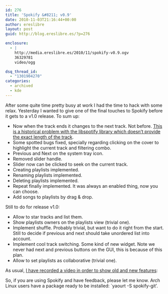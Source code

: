 ```yaml
---
id: 276
title: 'Spokify &#8211; v0.9'
date: 2010-11-03T21:16:44+00:00
author: ereslibre
layout: post
guid: http://blog.ereslibre.es/?p=276

enclosure:
  - |
    http://media.ereslibre.es/2010/11/spokify-v0.9.ogv
    36329781
    video/ogg

dsq_thread_id:
  - "1301904270"
categories:
  - archived
  - kde
---
```

After some quite time pretty busy at work I had the time to hack with some relax. Yesterday I wanted to give one of the final touches to Spokify before it gets to a v1.0 release. To sum up:

  * Now when the track ends it changes to the next track. Not before. <a href="http://getsatisfaction.com/spotify/topics/sp_track_duration_is_not_accurate" target="_blank">This is a historical problem with the libspotify library which doesn&#8217;t provide the exact length of the track</a>.
  * Some spotted bugs fixed, specially regarding clicking on the cover to highlight the current track and filtering combo.
  * Previous and Next on the system tray icon.
  * Removed slider handle.
  * Slider now can be clicked to seek on the current track.
  * Creating playlists implemented.
  * Renaming playlists implemented.
  * Deleting playlists implemented.
  * Repeat finally implemented. It was always an enabled thing, now you can choose.
  * Add songs to playlists by drag & drop.

Still to do for release v1.0:

  * Allow to star tracks and list them.
  * Show playlists owners on the playlists view (trivial one).
  * Implement shuffle. Probably trivial, but want to do it right from the start. Still to decide if previous and next should take unordered list into account.
  * Implement cool track switching. Some kind of new widget. Note we never had next and previous buttons on the GUI, this is because of this plan.
  * Allow to set playlists as collaborative (trivial one).

As usual, [I have recorded a video in order to show old and new features](http://media.ereslibre.es/2010/11/spokify-v0.9.ogv):

<p style="text-align: center;">
</p>

So, if you are using Spokify and have feedback, please let me know. Arch Linux users have a package ready to be installed: \`yaourt -S spokify-git&#8217;.
